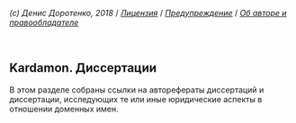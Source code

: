 *(c) Денис Доротенко, 2018* / *[Лицензия](https://github.com/xCounsel/kardamon/blob/master/Russian/LICENSE.md)* / *[Предупреждение](https://github.com/xCounsel/kardamon/blob/master/Russian/DISCLAIMER.md)* / *[Об авторе и правообладателе](http://dorotenko.pro/about/)*

<br/>

## Kardamon. Диссертации
В этом разделе собраны ссылки на авторефераты диссертаций и диссертации, исследующих те или иные юридические аспекты в отношении доменных имен.

<br/>
